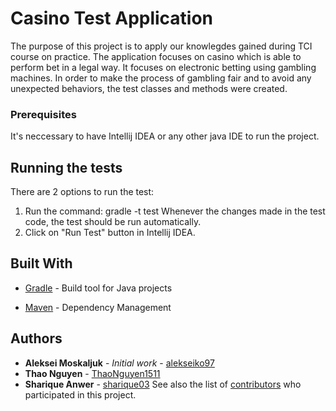 # Casino Test Application

The purpose of this project is to apply our knowlegdes gained during TCI course on practice. The application focuses on casino which is able to perform bet in a legal way. It focuses on electronic betting using gambling machines. In order to make the process of gambling fair and to avoid any unexpected behaviors, the test classes and methods were created.


### Prerequisites

It's neccessary to have Intellij IDEA or any other java IDE to run the project.


## Running the tests
There are 2 options to run the test:
1. Run the command: gradle -t test
Whenever the changes made in the test code, the test should be run automatically. 
2. Click on "Run Test" button in Intellij IDEA. 


## Built With

* [Gradle](https://gradle.org/) - Build tool for Java projects

* [Maven](https://maven.apache.org/) - Dependency Management


## Authors

* **Aleksei Moskaljuk** - *Initial work* - [alekseiko97](https://github.com/alekseiko97)
* **Thao Nguyen**  - [ThaoNguyen1511](https://github.com/ThaoNguyen1511)
* **Sharique Anwer** - [sharique03](https://github.com/sharique03)
See also the list of [contributors](https://github.com/alekseiko97/tci-group-assignment/contributors) who participated in this project.

